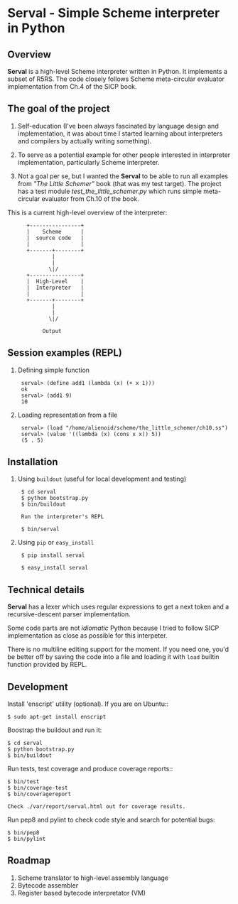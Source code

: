 Serval - Simple Scheme interpreter in Python
============================================

Overview
---------

**Serval** is a high-level Scheme interpreter written in Python.
It implements a subset of R5RS. The code closely follows
Scheme meta-circular evaluator implementation from Ch.4 of the SICP book.


The goal of the project
------------------------

1. Self-education (I've been always fascinated by language
   design and implementation, it was about time I started learning about
   interpreters and compilers by actually writing something).

2. To serve as a potential example for other people
   interested in interpreter implementation, particularly
   Scheme interpreter.

3. Not a goal per se, but I wanted the **Serval** to be able
   to run all examples from *"The Little Schemer"* book (that was
   my test target). The project has a test module *test_the_little_schemer.py*
   which runs simple meta-circular evaluator from Ch.10 of the book.

This is a current high-level overview of the interpreter:

          +----------------+
          |    Scheme      |
          |  source code   |
          |                |
          +-------+--------+
                  |
                  |
                 \|/
          +----------------+
          |  High-Level    |
          |  Interpreter   |
          |                |
          +-------+--------+
                  |
                  |
                 \|/

               Output


Session examples (REPL)
----------------------

1. Defining simple function

        serval> (define add1 (lambda (x) (+ x 1)))
        ok
        serval> (add1 9)
        10

2. Loading representation from a file

        serval> (load "/home/alienoid/scheme/the_little_schemer/ch10.ss")
        serval> (value '((lambda (x) (cons x x)) 5))
        (5 . 5)


Installation
------------

1. Using `buildout` (useful for local development and testing)

        $ cd serval
        $ python bootstrap.py
        $ bin/buildout

        Run the interpreter's REPL

        $ bin/serval

2. Using `pip` or `easy_install`

        $ pip install serval

        $ easy_install serval


Technical details
-----------------

**Serval** has a lexer which uses regular expressions to get a next token
and a recursive-descent parser implementation.

Some code parts are not *idiomatic* Python because I tried to follow SICP
implementation as close as possible for this interpeter.

There is no multiline editing support for the moment. If you need one,
you'd be better off by saving the code into a file and loading it with
`load` builtin function provided by REPL.

Development
-----------

Install 'enscript' utility (optional).
If you are on Ubuntu::

    $ sudo apt-get install enscript

Boostrap the buildout and run it:

    $ cd serval
    $ python bootstrap.py
    $ bin/buildout

Run tests, test coverage and produce coverage reports::

    $ bin/test
    $ bin/coverage-test
    $ bin/coveragereport

    Check ./var/report/serval.html out for coverage results.

Run pep8 and pylint to check code style and search for potential bugs:

    $ bin/pep8
    $ bin/pylint


Roadmap
-------

1. Scheme translator to high-level assembly language
2. Bytecode assembler
3. Register based bytecode interpretator (VM)